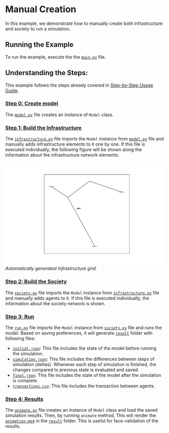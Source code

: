 # Manual Creation

In this example, we demonstrate how to manually create both infrastructure and society to run a simulation.

## Running the Example

To run the example, execute the the [`main.py`](https://github.com/cmudrc/pied-piper/blob/main/examples/manual-creation/main.py) file.

## Understanding the Steps:

This example follows the steps already covered in [Step-by-Step Usage Guide](https://pied-piper.readthedocs.io/latest/step-by-step.html).

### [Step 0: Create model](https://pied-piper.readthedocs.io/latest/step-by-step.html#step-0-create-the-model)

The [`model.py`](https://github.com/cmudrc/pied-piper/blob/main/examples/manual-creation/model.py) file creates an instance of `Model` class.

### [Step 1: Build the Infrastructure](https://pied-piper.readthedocs.io/latest/step-by-step.html#step-1-build-the-infrastructure)

The [`infrastructure.py`](https://github.com/cmudrc/pied-piper/blob/main/examples/manual-creation/infrastructure.py) file imports the `Model` instance from [`model.py`](https://github.com/cmudrc/pied-piper/blob/main/examples/manual-creation/model.py) file and manually adds  infrastructure elements to it one by one. If this file is executed individually, the following figure will be shown along the information about the infrastructure network elements.

![Infrastructure Creation](https://github.com/cmudrc/pied-piper/blob/main/examples/manual-creation/infrastructure.png?raw=true)  
*Automatically generated infrastructure grid.*

### [Step 2: Build the Society](https://pied-piper.readthedocs.io/latest/step-by-step.html#step-2-build-the-society)

The [`society.py`](https://github.com/cmudrc/pied-piper/blob/main/examples/manual-creation/society.py) file imports the `Model` instance from [`infrastructure.py`](https://github.com/cmudrc/pied-piper/blob/main/examples/manual-creation/infrastructure.py) file and manually adds agents to it. If this file is executed individually, the information about the society network is shown.

### [Step 3: Run](https://pied-piper.readthedocs.io/latest/step-by-step.html#step-3-run)

The [`run.py`](https://github.com/cmudrc/pied-piper/blob/main/examples/manual-creation/run.py) file imports the `Model` instance from [`society.py`](https://github.com/cmudrc/pied-piper/blob/main/examples/manual-creation/society.py) file and runs the model. Based on saving preferences, it will generate [`result`](https://github.com/cmudrc/pied-piper/tree/main/examples/manual-creation/result) folder with following files:
- [`initial.json`](https://github.com/cmudrc/pied-piper/blob/main/examples/manual-creation/result/initial.json): This file includes the state of the model before running the simulation.
- [`simulation.json`](https://github.com/cmudrc/pied-piper/blob/main/examples/manual-creation/result/simulation.json): This file includes the differences between steps of simulation (deltas). Whenever each step of simulation is finished, the changes compared to previous state is evaluated and saved.
- [`final.json`](https://github.com/cmudrc/pied-piper/blob/main/examples/manual-creation/result/final.json): This file includes the state of the model after the simulation is complete.
- [`transactions.csv`](https://github.com/cmudrc/pied-piper/blob/main/examples/manual-creation/result/transactions.csv): This file includes the transaction between agents. 

### [Step 4: Results](https://pied-piper.readthedocs.io/latest/step-by-step.html#step-4-results)

The [`animate.py`](https://github.com/cmudrc/pied-piper/blob/main/examples/manual-creation/animate.py) file creates an instance of `Model` class and load the saved simulation results. Then, by running `animate` method,  This will render the [`animation.mp4`](https://github.com/cmudrc/pied-piper/blob/main/examples/manual-creation/result/animation.mp4) in the [`result`](https://github.com/cmudrc/pied-piper/tree/main/examples/manual-creation/result) folder. This is useful for face-validation of the results.
